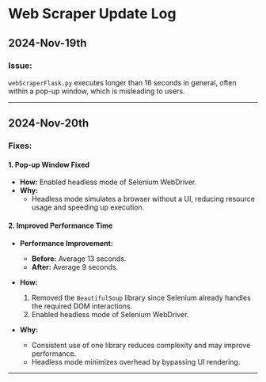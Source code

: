 # Web Scraper Update Log

## 2024-Nov-19th
### Issue:
`webScraperFlask.py` executes longer than 16 seconds in general, often within a pop-up window, which is misleading to users.

---

## 2024-Nov-20th
### Fixes:

#### **1. Pop-up Window Fixed**
- **How:** Enabled headless mode of Selenium WebDriver.
- **Why:** 
  - Headless mode simulates a browser without a UI, reducing resource usage and speeding up execution.

#### **2. Improved Performance Time**
- **Performance Improvement:** 
  - **Before:** Average 13 seconds.
  - **After:** Average 9 seconds.

- **How:** 
  1. Removed the `BeautifulSoup` library since Selenium already handles the required DOM interactions.
  2. Enabled headless mode of Selenium WebDriver.

- **Why:** 
  - Consistent use of one library reduces complexity and may improve performance.
  - Headless mode minimizes overhead by bypassing UI rendering.

---
